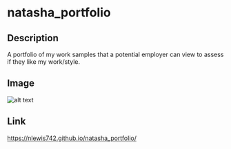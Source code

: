 # natasha_portfolio

## Description

A portfolio of my work samples that a potential employer can view to assess if they like my work/style.

## Image

![alt text](./assets/images/nlewis742.github.io_natasha_portfolio_%20(1).png)

## Link

https://nlewis742.github.io/natasha_portfolio/
